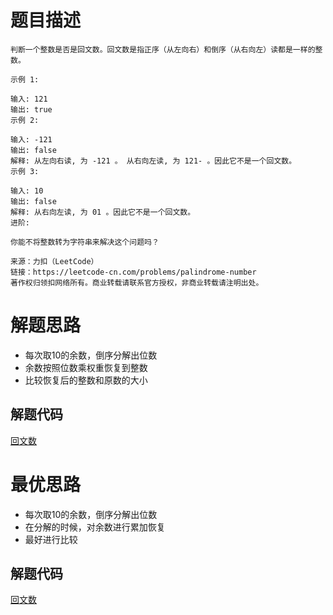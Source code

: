 # 题目描述 

```
判断一个整数是否是回文数。回文数是指正序（从左向右）和倒序（从右向左）读都是一样的整数。

示例 1:

输入: 121
输出: true
示例 2:

输入: -121
输出: false
解释: 从左向右读, 为 -121 。 从右向左读, 为 121- 。因此它不是一个回文数。
示例 3:

输入: 10
输出: false
解释: 从右向左读, 为 01 。因此它不是一个回文数。
进阶:

你能不将整数转为字符串来解决这个问题吗？

来源：力扣（LeetCode）
链接：https://leetcode-cn.com/problems/palindrome-number
著作权归领扣网络所有。商业转载请联系官方授权，非商业转载请注明出处。
```

# 解题思路
* 每次取10的余数，倒序分解出位数
* 余数按照位数乘权重恢复到整数
* 比较恢复后的整数和原数的大小


## 解题代码

[回文数](9-my.py)

# 最优思路
* 每次取10的余数，倒序分解出位数
* 在分解的时候，对余数进行累加恢复
* 最好进行比较

## 解题代码
[回文数](9-ans.py)
 

